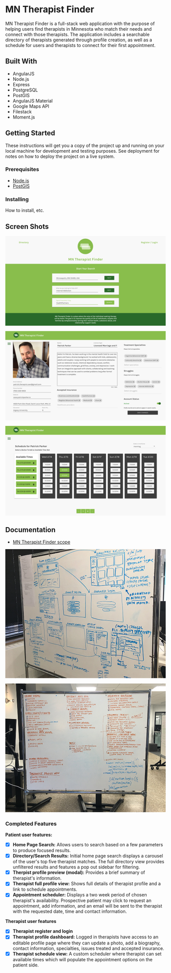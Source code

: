 # MN Therapist Finder

MN Therapist Finder is a full-stack web application with the purpose of helping users find therapists in Minnesota who match their needs and connect with those therapists. The application includes a searchable directory of therapists generated through profile creation, as well as a schedule for users and therapists to connect for their first appointment.


## Built With

* AngularJS
* Node.js
* Express
* PostgreSQL
* PostGIS
* AngularJS Material
* Google Maps API
* Filestack
* Moment.js

## Getting Started

These instructions will get you a copy of the project up and running on your local machine for development and testing purposes. See deployment for notes on how to deploy the project on a live system.

### Prerequisites

- [Node.js](https://nodejs.org/en/)
- [PostGIS](https://postgis.net/)


### Installing

How to install, etc.


## Screen Shots

![Home Page](/server/public/images/documentation/homepage-1.png)

![Profile Dashboard](/server/public/images/documentation/profiledash-1.png)

![Therapist Schedule](/server/public/images/documentation/schedule-1.png)

## Documentation

- [MN Therapist Finder scope](https://goo.gl/H1cLaz)

![Early Wireframes](/server/public/images/documentation/IMG_6517.JPG)

![In-Process Features List](/server/public/images/documentation/IMG_6559.JPG)

### Completed Features

**Patient user features:**
- [x] **Home Page Search:** Allows users to search based on a few parameters to produce focused results.
- [x] **Directory/Search Results:** Initial home page search displays a carousel of the user's top five therapist matches. The full directory view provides unfiltered results and features a pop out sidebar for filtering.
- [x] **Therpist profile preview (modal):** Provides a brief summary of therapist's information.
- [x] **Therapist full profile view:** Shows full details of therapist profile and a link to schedule appointments.
- [x] **Appointment scheduler:** Displays a two week period of chosen therapist's availability. Prospective patient may click to request an appointment, add information, and an email will be sent to the therapist with the requested date, time and contact information.

**Therapist user features**
- [x] **Therapist register and login**
- [x] **Therapist profile dashboard:** Logged in therapists have access to an editable profile page where they can update a photo, add a biography, contact information, specialties, issues treated and accepted insurance.
- [x] **Therapist schedule view:** A custom scheduler where therapist can set available times which will populate the appointment options on the patient side.

<!-- ### Next Steps

Features that you would like to add at some point in the future.

- [ ] Feature c

## Deployment

Add additional notes about how to deploy this on a live system

## Authors

* Liz Elton
* Stephanie Ratanas
* Nasir Hussien 
* Joe Gagliano


## Acknowledgments

* Pagination code from Michael Bromley's [angularUtils](https://github.com/michaelbromley/angularUtils/tree/master/src/directives/pagination).
* Thank you to Chris Black and Kris Szafranski for the built-out authentication starting repository.

